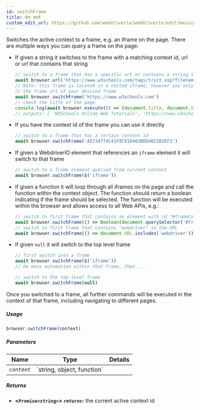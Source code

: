 ```yaml
---
id: switchFrame
title: फ्रेम बदलें
custom_edit_url: https://github.com/webdriverio/webdriverio/edit/main/packages/webdriverio/src/commands/browser/switchFrame.ts
---
```


Switches the active context to a frame, e.g. an iframe on the page. There are multiple ways you can query a frame
on the page:

  - If given a string it switches to the frame with a matching context id, url or url that contains that string
    ```ts
    // switch to a frame that has a specific url or contains a string in the url
    await browser.url('https://www.w3schools.com/tags/tryit.asp?filename=tryhtml_iframe')
    // Note: this frame is located in a nested iframe, however you only need to provide
    // the frame url of your desired frame
    await browser.switchFrame('https://www.w3schools.com')
    // check the title of the page
    console.log(await browser.execute(() => [document.title, document.URL]))
    // outputs: [ 'W3Schools Online Web Tutorials', 'https://www.w3schools.com/' ]
    ```

  - If you have the context id of the frame you can use it directly
    ```ts
    // switch to a frame that has a certain context id
    await browser.switchFrame('A5734774C41F8C91D483BDD4022B2EF3')
    ```

  - If given a WebdriverIO element that references an `iframe` element it will switch to that frame
    ```ts
    // switch to a frame element queried from current context
    await browser.switchFrame($('iframe'))
    ```

  - If given a function it will loop through all iframes on the page and call the function within the context
    object. The function should return a boolean indicating if the frame should be selected. The function
    will be executed within the browser and allows access to all Web APIs, e.g.:
    ```ts
    // switch to first frame that contains an element with id "#frameContent"
    await browser.switchFrame(() => Boolean(document.querySelector('#frameContent')))
    // switch to first frame that contains "webdriver" in the URL
    await browser.switchFrame(() => document.URL.includes('webdriver'))
    ```

  - If given `null` it will switch to the top level frame
    ```ts
    // first switch into a frame
    await browser.switchFrame($('iframe'))
    // do more automation within that frame, then ...

    // switch to the top level frame
    await browser.switchFrame(null)
    ```

Once you switched to a frame, all further commands will be executed in the context of that frame,
including navigating to different pages.

##### Usage

```js
browser.switchFrame(context)
```

##### Parameters

<table>
  <thead>
    <tr>
      <th>Name</th><th>Type</th><th>Details</th>
    </tr>
  </thead>
  <tbody>
    <tr>
      <td><code><var>context</var></code></td>
      <td>`string, object, function`</td>
      <td></td>
    </tr>
  </tbody>
</table>

##### Returns

- **&lt;`Promise<string>`&gt;**
            **<code><var>returns</var></code>:**  the current active context id